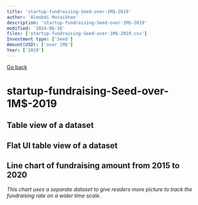 ```yaml
---
title: 'startup-fundraising-Seed-over-1M$-2019'
author: 'Almubdi Mutaikhan'
description: 'startup-fundraising-Seed-over-1M$-2019'
modified: '2024-06-16'
files: ['startup-fundraising-Seed-over-1M$-2019.csv']
Investment type: ['Seed']
Amount(USD): ['over 1M$']
Year: ['2019']
---
```


[Go back](/)

# startup-fundraising-Seed-over-1M$-2019

## Table view of a dataset
<Table url="startup-fundraising-Seed-over-1M$-2019.csv" />

## Flat UI table view of a dataset

<FlatUiTable
    url="startup-fundraising-Seed-over-1M$-2019.csv"
/>

## Line chart of fundraising amount from 2015 to 2020
*This chart uses a separate dataset to give readers more picture to track the fundraising rate on a wider time scale.*

<LineChart
    title="Startup fundraising from 2015 to 2020"
    xAxis="Year"
    yAxis="Amount in USD"
    data="startup-fundraising-2015-2020.csv"
/>
